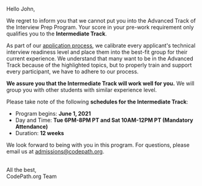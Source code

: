 Hello John,

We regret to inform you that we cannot put you into the Advanced Track of the Interview Prep Program. Your score in your pre-work requirement only qualifies you to the **Intermediate Track**.

As part of our [application process](https://apply.codepath.org/cohorts/interview-prep-summer-2021/versions/student/), we calibrate every applicant's technical interview readiness level and place them into the best-fit group for their current experience. We understand that many want to be in the Advanced Track because of the highlighted topics, but to properly train and support every participant, we have to adhere to our process.

**We assure you that the Intermediate Track will work well for you.** We will group you with other students with similar experience level.

Please take note of the following **schedules for the Intermediate Track**:
- Program begins: **June 1, 2021**
- Day and Time: **Tue 6PM-8PM PT and Sat 10AM-12PM PT (Mandatory Attendance)**
- Duration: **12 weeks**

We look forward to being with you in this program. For questions, please email us at admissions@codepath.org.

<br>
All the best,
<br>
CodePath.org Team

